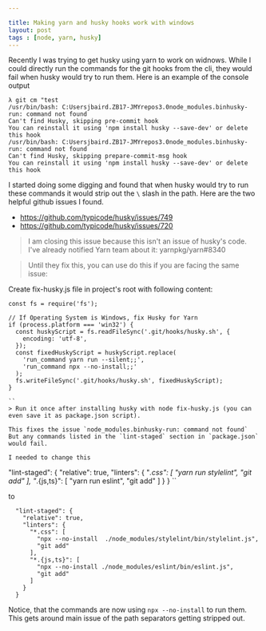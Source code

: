 ```yaml
--- 

title: Making yarn and husky hooks work with windows
layout: post
tags : [node, yarn, husky]
---
```


Recently I was trying to get husky using yarn to work on widnows. While I could directly run the commands for the git hooks from the cli, they would fail when husky would try to run them. Here is an example of the console output

```
λ git cm "test
/usr/bin/bash: C:Usersjbaird.ZB17-JMYrepos3.0node_modules.binhusky-run: command not found
Can't find Husky, skipping pre-commit hook
You can reinstall it using 'npm install husky --save-dev' or delete this hook
/usr/bin/bash: C:Usersjbaird.ZB17-JMYrepos3.0node_modules.binhusky-run: command not found
Can't find Husky, skipping prepare-commit-msg hook
You can reinstall it using 'npm install husky --save-dev' or delete this hook
```

I started doing some digging and found that when husky would try to run these commands it would strip out the `\` slash in the path. Here are the two helpful github issues I found.

* https://github.com/typicode/husky/issues/749
* https://github.com/typicode/husky/issues/720


> I am closing this issue because this isn't an issue of husky's code. I've already notified Yarn team about it: yarnpkg/yarn#8340

> Until they fix this, you can use do this if you are facing the same issue:

Create fix-husky.js file in project's root with following content:
```
const fs = require('fs');

// If Operating System is Windows, fix Husky for Yarn
if (process.platform === 'win32') {
  const huskyScript = fs.readFileSync('.git/hooks/husky.sh', {
    encoding: 'utf-8',
  });
  const fixedHuskyScript = huskyScript.replace(
    'run_command yarn run --silent;;',
    'run_command npx --no-install;;'
  );
  fs.writeFileSync('.git/hooks/husky.sh', fixedHuskyScript);
}

``
> Run it once after installing husky with node fix-husky.js (you can even save it as package.json script).

This fixes the issue `node_modules.binhusky-run: command not found` But any commands listed in the `lint-staged` section in `package.json` would fail. 

I needed to change this
```
  "lint-staged": {
    "relative": true,
    "linters": {
      "*.css": [
        "yarn run stylelint",
        "git add"
      ],
      "*.{js,ts}": [
        "yarn run eslint",
        "git add"
      ]
    }
  }
``

to

```
  "lint-staged": {
    "relative": true,
    "linters": {
      "*.css": [
        "npx --no-install  ./node_modules/stylelint/bin/stylelint.js",
        "git add"
      ],
      "*.{js,ts}": [
        "npx --no-install ./node_modules/eslint/bin/eslint.js",
        "git add"
      ]
    }
  }
```

Notice, that the commands are now using `npx --no-install` to run them. This gets around main issue of the path separators getting stripped out. 
